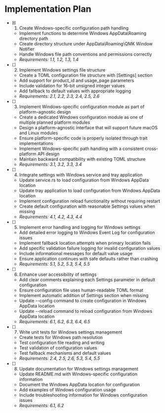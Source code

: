 # Implementation Plan

- [x] 1. Create Windows-specific configuration path handling




  - Implement functions to determine Windows AppData\Roaming directory path
  - Create directory structure under AppData\Roaming\QMK Window Notifier
  - Handle Windows file path conventions and permissions correctly
  - _Requirements: 1.1, 1.2, 1.3, 1.4_

- [ ] 2. Implement Windows settings file structure
  - Create a TOML configuration file structure with [Settings] section
  - Add support for product_id and usage_page parameters
  - Include validation for 16-bit unsigned integer values
  - Add fallback to default values with appropriate logging
  - _Requirements: 2.1, 2.2, 2.3, 2.4, 2.5, 2.6_

- [ ] 3. Implement Windows-specific configuration module as part of platform-agnostic design
  - Create a dedicated Windows configuration module as one of multiple planned platform modules
  - Design a platform-agnostic interface that will support future macOS and Linux modules
  - Ensure platform-specific code is properly isolated through trait implementations
  - Implement Windows-specific path handling with a consistent cross-platform API design
  - Maintain backward compatibility with existing TOML structure
  - _Requirements: 3.1, 3.2, 3.3, 3.4_

- [ ] 4. Integrate settings with Windows service and tray application
  - Update service.rs to load configuration from Windows AppData location
  - Update tray application to load configuration from Windows AppData location
  - Implement configuration reload functionality without requiring restart
  - Create default configuration with reasonable Settings values when missing
  - _Requirements: 4.1, 4.2, 4.3, 4.4_

- [ ] 5. Implement error handling and logging for Windows settings
  - Add detailed error logging to Windows Event Log for configuration issues
  - Implement fallback location attempts when primary location fails
  - Add specific validation failure logging for invalid configuration values
  - Include informational messages for default value usage
  - Ensure application continues with safe defaults rather than crashing
  - _Requirements: 5.1, 5.2, 5.3, 5.4, 5.5_

- [ ] 6. Enhance user accessibility of settings
  - Add clear comments explaining each Settings parameter in default configuration
  - Ensure configuration file uses human-readable TOML format
  - Implement automatic addition of Settings section when missing
  - Update --config command to create configuration in Windows AppData location
  - Update --reload command to reload configuration from Windows AppData location
  - _Requirements: 6.1, 6.2, 6.3, 6.4, 6.5_

- [ ] 7. Write unit tests for Windows settings management
  - Create tests for Windows path resolution
  - Test configuration file reading and writing
  - Test validation of configuration values
  - Test fallback mechanisms and default values
  - _Requirements: 2.4, 2.5, 2.6, 5.3, 5.4, 5.5_

- [ ] 8. Update documentation for Windows settings management
  - Update README.md with Windows-specific configuration information
  - Document the Windows AppData location for configuration
  - Add examples of Windows configuration usage
  - Include troubleshooting information for Windows configuration issues
  - _Requirements: 6.1, 6.2_
